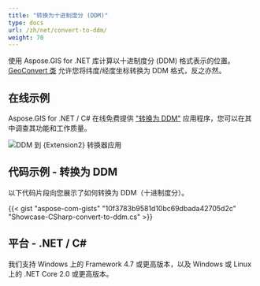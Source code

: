 ```yaml
---
title: "转换为十进制度分 (DDM)"
type: docs
url: /zh/net/convert-to-ddm/
weight: 70
---
```


使用 Aspose.GIS for .NET 库计算以十进制度分 (DDM) 格式表示的位置。 [GeoConvert 类](https://reference.aspose.com/gis/net/aspose.gis/geoconvert) 允许您将纬度/经度坐标转换为 DDM 格式，反之亦然。

## **在线示例**

Aspose.GIS for .NET / C# 在线免费提供 ["转换为 DDM"](https://products.aspose.app/gis/coordinates/convert-to-ddm) 应用程序，您可以在其中调查其功能和工作质量。

![DDM 到 {Extension2} 转换器应用](coordinates.png)

## **代码示例 - 转换为 DDM**

以下代码片段向您展示了如何转换为 DDM（十进制度分）。

{{< gist "aspose-com-gists" "10f3783b9581d10bc69dbada42705d2c" "Showcase-CSharp-convert-to-ddm.cs" >}}

## **平台 - .NET / C#**

我们支持 Windows 上的 Framework 4.7 或更高版本，以及 Windows 或 Linux 上的 .NET Core 2.0 或更高版本。
